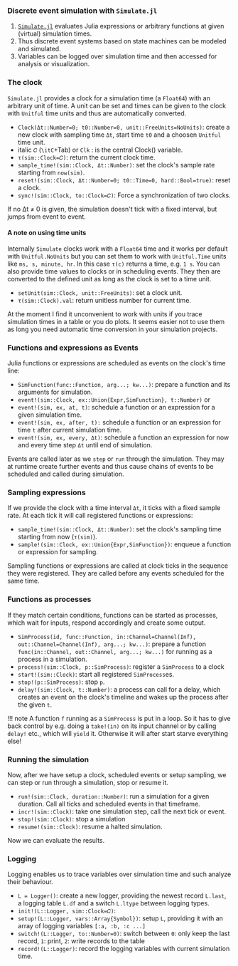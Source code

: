 ### Discrete event simulation with `Simulate.jl`

1. [`Simulate.jl`](https://github.com/pbayer/Simulate.jl) evaluates Julia expressions or arbitrary functions at given (virtual) simulation times.
2. Thus discrete event systems based on state machines can be modeled and simulated.
3. Variables can be logged over simulation time and then accessed for
analysis or visualization.

### The clock

`Simulate.jl` provides a clock for a simulation time  (a `Float64`) with an arbitrary unit of time. A unit can be set and times can be given to the clock with `Unitful` time units and thus are automatically converted.

- `Clock(Δt::Number=0; t0::Number=0, unit::FreeUnits=NoUnits)`: create a new clock with sampling time `Δt`, start time `t0` and a choosen `Unitful` time unit.
- italic `𝐶` (`\itC`+Tab) or `Clk` : is the central Clock() variable.
- `τ(sim::Clock=𝐶)`: return the current clock time.
- `sample_time!(sim::Clock, Δt::Number)`: set the clock's sample rate starting from `now(sim)`.
- `reset!(sim::Clock, Δt::Number=0; t0::Time=0, hard::Bool=true)`: reset a clock.
- `sync!(sim::Clock, to::Clock=𝐶)`: Force a synchronization of two clocks.

If no Δt ≠ 0 is given, the simulation doesn't tick with a fixed interval, but jumps from event to event.

#### A note on using time units

Internally `Simulate` clocks work with a `Float64` time and it works per default with `Unitful.NoUnits` but you can set them to work with `Unitful.Time` units like `ms, s, minute, hr`. In this case `τ(c)` returns a time, e.g. `1 s`. You can also provide time values to clocks or in scheduling events. They then are converted to the defined unit as long as the clock is set to a time unit.

- `setUnit(sim::Clock, unit::FreeUnits)`: set a clock unit.
- `τ(sim::Clock).val`: return unitless number for current time.

At the moment I find it unconvenient to work with units if you trace simulation times in a table or you do plots. It seems easier not to use them as long you need automatic time conversion in your simulation projects.

### Functions and expressions as Events

Julia functions or expressions are scheduled as events on the clock's time line:

- `SimFunction(func::Function, arg...; kw...)`: prepare a function and its arguments for simulation.
- `event!(sim::Clock, ex::Union{Expr,SimFunction}, t::Number)` or
- `event!(sim, ex, at, t)`: schedule a function or an expression for a given simulation time.
- `event!(sim, ex, after, t):` schedule a function or an expression for time `t` after current simulation time.
- `event!(sim, ex, every, Δt)`: schedule a function an expression for now and every time step `Δt` until end of simulation.

Events are called later as we `step` or `run` through the simulation. They may at runtime create further events and thus cause chains of events to be scheduled and called during simulation.

### Sampling expressions

If we provide the clock with a time interval `Δt`, it ticks with a fixed sample rate. At each tick it will call registered functions or expressions:

- `sample_time!(sim::Clock, Δt::Number)`: set the clock's sampling time starting from now (`τ(sim)`).
- `sample!(sim::Clock, ex::Union{Expr,SimFunction})`: enqueue a function or expression for sampling.

Sampling functions or expressions are called at clock ticks in the sequence they were registered. They are called before any events scheduled for the same time.

### Functions as processes

If they match certain conditions, functions can be started as processes, which
wait for inputs, respond accordingly and create some output.

- `SimProcess(id, func::Function, in::Channel=Channel(Inf), out::Channel=Channel(Inf), arg...; kw...)`: prepare a function `func(in::Channel, out::Channel, arg...; kw...)` for
running as a process in a simulation.
- `process!(sim::Clock, p::SimProcess)`: register a `SimProcess` to a clock
- `start!(sim::Clock)`: start all registered `SimProcess`es.
- `stop!(p::SimProcess)`: stop `p`.
- `delay!(sim::Clock, t::Number)`: a process can call for a delay, which creates
an event on the clock's timeline and wakes up the process after the given `t`.

!!! note
    A function `f` running as a `SimProcess` is put in a loop. So it has to
    give back control by e.g. doing a `take!(in)` on its input channel or by calling
    `delay!` etc., which will `yield` it. Otherwise it will after start starve
    everything else!

### Running the simulation

Now, after we have setup a clock, scheduled events or setup sampling, we can step or run through a simulation, stop or resume it.

- `run!(sim::Clock, duration::Number)`: run a simulation for a given duration. Call all ticks and scheduled events in that timeframe.
- `incr!(sim::Clock)`: take one simulation step, call the next tick or event.
- `stop!(sim::Clock)`: stop a simulation
- `resume!(sim::Clock)`: resume a halted simulation.

Now we can evaluate the results.

### Logging

Logging enables us to trace variables over simulation time and such analyze their behaviour.

- `L = Logger()`: create a new logger, providing the newest record `L.last`, a logging table `L.df` and a switch `L.ltype` between logging types.
- `init!(L::Logger, sim::Clock=𝐶)`:
- `setup!(L::Logger, vars::Array{Symbol})`: setup `L`, providing it with an array of logging variables `[:a, :b, :c ...]`
- `switch!(L::Logger, to::Number=0)`: switch between `0`: only keep the last record, `1`: print, `2`: write records to the table
- `record!(L::Logger)`: record the logging variables with current simulation time.
